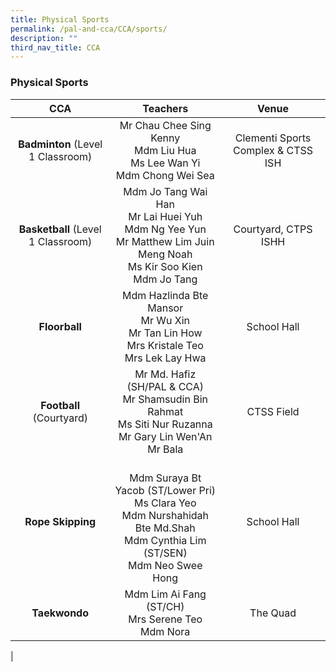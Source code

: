 ```yaml
---
title: Physical Sports
permalink: /pal-and-cca/CCA/sports/
description: ""
third_nav_title: CCA
---
```

### Physical Sports

| **CCA** | **Teachers** | **Venue** |
|:---:|:---:|:---:|
| **Badminton** (Level 1 Classroom) | Mr Chau Chee Sing Kenny <br> Mdm Liu Hua <br>Ms Lee Wan Yi <br>Mdm Chong Wei Sea | Clementi Sports Complex & CTSS ISH |
| **Basketball** (Level 1 Classroom) | Mdm Jo Tang Wai Han <br> Mr Lai Huei Yuh <br>Mdm Ng Yee Yun<br> Mr Matthew Lim Juin Meng Noah<br> Ms Kir Soo Kien <br>Mdm Jo Tang | Courtyard, CTPS ISHH |
| **Floorball** |Mdm Hazlinda Bte Mansor<br> Mr Wu Xin<br> Mr Tan Lin How <br>Mrs Kristale Teo<br>  Mrs Lek Lay Hwa  | School Hall |
| **Football** (Courtyard) | Mr Md. Hafiz (SH/PAL & CCA) <br>Mr Shamsudin Bin Rahmat <br>Ms Siti Nur Ruzanna<br> Mr Gary Lin Wen'An<br>  Mr Bala | CTSS Field |
| **Rope Skipping** |<br> Mdm Suraya Bt Yacob (ST/Lower Pri) <br> Ms Clara Yeo  <br>Mdm Nurshahidah Bte Md.Shah  <br>Mdm Cynthia Lim (ST/SEN)<br>  Mdm Neo Swee Hong | School Hall |
| **Taekwondo** | Mdm Lim Ai Fang (ST/CH)<br> Mrs Serene Teo <br>Mdm Nora  | The Quad |
|